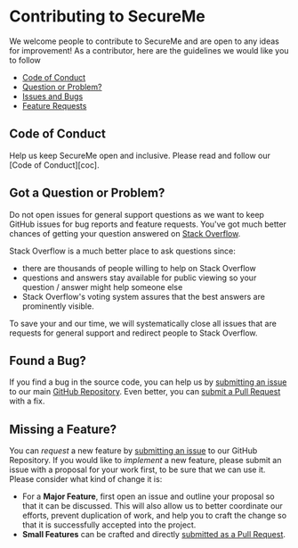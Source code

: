 # Contributing to SecureMe

We welcome people to contribute to SecureMe and are open to any ideas for improvement! As a contributor, here are the guidelines we would like you to follow

 - [Code of Conduct](#coc)
 - [Question or Problem?](#question)
 - [Issues and Bugs](#issue)
 - [Feature Requests](#feature)
 
## <a name="coc"></a> Code of Conduct
Help us keep SecureMe open and inclusive. Please read and follow our [Code of Conduct][coc].

## <a name="question"></a> Got a Question or Problem?

Do not open issues for general support questions as we want to keep GitHub issues for bug reports and feature requests. You've got much better chances of getting your question answered on [Stack Overflow](https://stackoverflow.com).

Stack Overflow is a much better place to ask questions since:

- there are thousands of people willing to help on Stack Overflow
- questions and answers stay available for public viewing so your question / answer might help someone else
- Stack Overflow's voting system assures that the best answers are prominently visible.

To save your and our time, we will systematically close all issues that are requests for general support and redirect people to Stack Overflow.

## <a name="issue"></a> Found a Bug?
If you find a bug in the source code, you can help us by
[submitting an issue](https://github.com/lukedinkler/SecureMe-Windows/issues) to our main [GitHub Repository](https://github.com/lukedinkler/SecureMe-Windows). Even better, you can
[submit a Pull Request](https://github.com/lukedinkler/SecureMe-Windows/pulls) with a fix.

## <a name="feature"></a> Missing a Feature?
You can *request* a new feature by [submitting an issue](https://github.com/lukedinkler/SecureMe-Windows/issues) to our GitHub
Repository. If you would like to *implement* a new feature, please submit an issue with
a proposal for your work first, to be sure that we can use it.
Please consider what kind of change it is:

* For a **Major Feature**, first open an issue and outline your proposal so that it can be
discussed. This will also allow us to better coordinate our efforts, prevent duplication of work,
and help you to craft the change so that it is successfully accepted into the project.
* **Small Features** can be crafted and directly [submitted as a Pull Request](https://github.com/lukedinkler/SecureMe-Windows/pulls).
